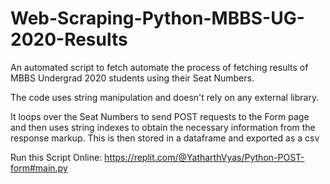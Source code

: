 # Web-Scraping-Python-MBBS-UG-2020-Results

An automated script to fetch automate the process of fetching results of MBBS Undergrad 2020 students using their Seat Numbers.

The code uses string manipulation and doesn't rely on any external library.

It loops over the Seat Numbers to send POST requests to the Form page and then uses string indexes to obtain the necessary information from the response markup.
This is then stored in a dataframe and exported as a csv

Run this Script Online: https://replit.com/@YatharthVyas/Python-POST-form#main.py
